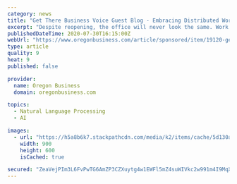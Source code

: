 ```yaml
---
category: news
title: "Get There Business Voice Guest Blog - Embracing Distributed Work: Pandemic Reveals New Possibilities"
excerpt: "Despite reopening, the office will never look the same. Work is becoming more about what you do—not where you go. Rewards and recognition are increasingly defined by results, not merely by showing up, and increased employee engagement can and will ..."
publishedDateTime: 2020-07-30T16:15:00Z
webUrl: "https://www.oregonbusiness.com/article/sponsored/item/19120-get-there-business-voice-guest-blog-embracing-distributed-work-pandemic-reveals-new-possibilities"
type: article
quality: 9
heat: 9
published: false

provider:
  name: Oregon Business
  domain: oregonbusiness.com

topics:
  - Natural Language Processing
  - AI

images:
  - url: "https://h5a8b6k7.stackpathcdn.com/media/k2/items/cache/5d130a0e2a4ad1bf7f6e629e2540d3e6_L.jpg"
    width: 900
    height: 600
    isCached: true

secured: "ZeaVejPIm3L6FvPwTG6AmZP3CZXuytg4w1EWFl5mZ4suWIVkc2w991m4I9MqXkW9cjiHZi3SVyfAJX+HW45tRetuPM3K4Z0gBGp8WpOvQEhHsmuPHL4roKyu03MybNGi2bGrN6fSFYjRcy7FxwuFevFz+tzSw4zI1FHqnL4+LLdhqftvlV/iTAnMKkULqP7LvBAU8lv+Kt5yp4ZExK+1I8V5HZCmAtn/zQcpeIXKqbqpJul94JOpt2m7TxyWsYrhBarDZ9P6WtcDqTbLUJFo8TQyI+lGp47J3hteKHqENn6wlB0F27zS99ksrzZkDw4zptiLfox+rChNMnxZcJXQrg==;zN537X2ZffS3OZ0PqW2EVQ=="
---
```


